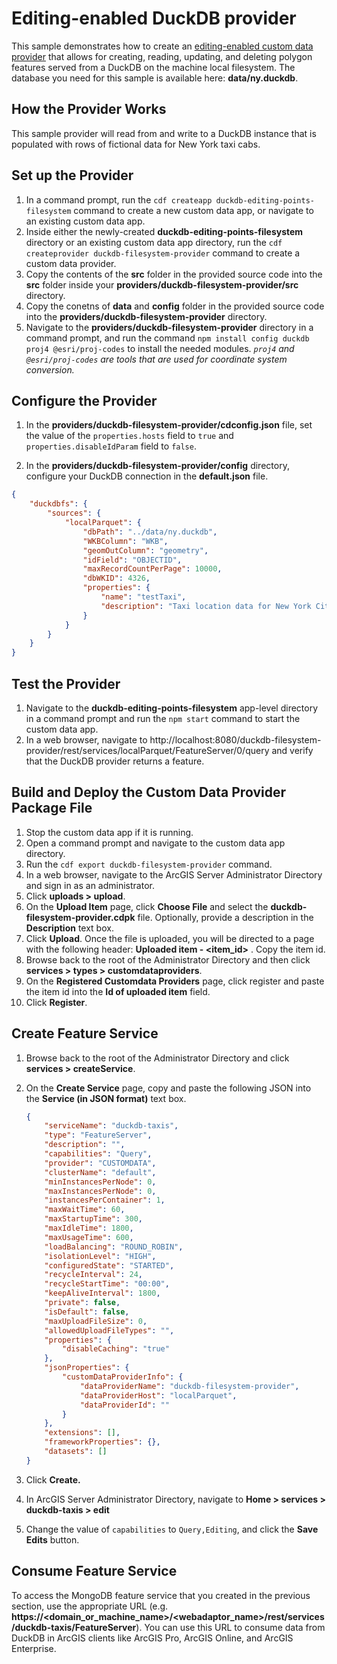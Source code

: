 # Editing-enabled DuckDB provider

This sample demonstrates how to create an [editing-enabled custom data provider](https://developers.arcgis.com/enterprise-sdk/guide/custom-data-feeds/editable-custom-data-provider/) that allows for creating, reading, updating, and deleting polygon features served from a DuckDB on the machine local filesystem. The database you need for this sample is available here: **data/ny.duckdb**.

## How the Provider Works

This sample provider will read from and write to a DuckDB instance that is populated
with rows of fictional data for New York taxi cabs.

## Set up the Provider

1.  In a command prompt, run the `cdf createapp duckdb-editing-points-filesystem` command to create a new custom
    data app, or navigate to an existing custom data app.
2.  Inside either the newly-created **duckdb-editing-points-filesystem** directory or an existing custom data app directory, 
    run the `cdf createprovider duckdb-filesystem-provider` command to create a custom data provider.
3.  Copy the contents of the **src** folder in the provided source code into
    the **src** folder inside your **providers/duckdb-filesystem-provider/src**
    directory.
4.  Copy the conetns of **data** and **config** folder in the provided source code into the **providers/duckdb-filesystem-provider**
    directory.
5.  Navigate to the **providers/duckdb-filesystem-provider** directory in a
    command prompt, and run the command `npm install config duckdb proj4 @esri/proj-codes` to install the needed modules. _`proj4` and `@esri/proj-codes` are tools that are used for coordinate system conversion._

## Configure the Provider

1.  In the **providers/duckdb-filesystem-provider/cdconfig.json** file, set the value of the
    `properties.hosts` field to `true` and
    `properties.disableIdParam` field to `false`.

2.  In the **providers/duckdb-filesystem-provider/config** directory, configure your DuckDB
    connection in the **default.json** file.

````json
{
	"duckdbfs": {
		"sources": {
			"localParquet": {
				"dbPath": "../data/ny.duckdb",
				"WKBColumn": "WKB",
				"geomOutColumn": "geometry",
				"idField": "OBJECTID",
				"maxRecordCountPerPage": 10000,
				"dbWKID": 4326,
				"properties": {
					"name": "testTaxi",
					"description": "Taxi location data for New York City."
				}
			}
		}
	}
}
````

## Test the Provider

1.  Navigate to the **duckdb-editing-points-filesystem** app-level directory in a command prompt and
    run the `npm start` command to start the custom data app.
2.  In a web browser, navigate to
    http://localhost:8080/duckdb-filesystem-provider/rest/services/localParquet/FeatureServer/0/query
    and verify that the DuckDB provider returns a feature.

## Build and Deploy the Custom Data Provider Package File

1.  Stop the custom data app if it is running.
2.  Open a command prompt and navigate to the custom data app directory.
3.  Run the `cdf export duckdb-filesystem-provider` command.
4.  In a web browser, navigate to the ArcGIS Server Administrator
    Directory and sign in as an administrator.
5.  Click **uploads \> upload**.
6.  On the **Upload Item** page, click **Choose File** and select the
    **duckdb-filesystem-provider.cdpk** file. Optionally, provide a
    description in the **Description** text box.
7.  Click **Upload**. Once the file is uploaded, you will be directed to
    a page with the following header: **Uploaded item - \<item_id\>** .
    Copy the item id.
8. Browse back to the root of the Administrator Directory and then
    click **services \> types \> customdataproviders**.
9. On the **Registered Customdata Providers** page, click register and
    paste the item id into the **Id of uploaded item** field.
10. Click **Register**.

## Create Feature Service

1.  Browse back to the root of the Administrator Directory and click
    **services \> createService**.

2.  On the **Create Service** page, copy and paste the following JSON
    into the **Service (in JSON format)** text box.

    ```json
    {
        "serviceName": "duckdb-taxis",
        "type": "FeatureServer",
        "description": "",
        "capabilities": "Query",
        "provider": "CUSTOMDATA",
        "clusterName": "default",
        "minInstancesPerNode": 0,
        "maxInstancesPerNode": 0,
        "instancesPerContainer": 1,
        "maxWaitTime": 60,
        "maxStartupTime": 300,
        "maxIdleTime": 1800,
        "maxUsageTime": 600,
        "loadBalancing": "ROUND_ROBIN",
        "isolationLevel": "HIGH",
        "configuredState": "STARTED",
        "recycleInterval": 24,
        "recycleStartTime": "00:00",
        "keepAliveInterval": 1800,
        "private": false,
        "isDefault": false,
        "maxUploadFileSize": 0,
        "allowedUploadFileTypes": "",
        "properties": {
            "disableCaching": "true"
        },
        "jsonProperties": {
            "customDataProviderInfo": {
                "dataProviderName": "duckdb-filesystem-provider",
                "dataProviderHost": "localParquet",
                "dataProviderId": ""
            }
        },
        "extensions": [],
        "frameworkProperties": {},
        "datasets": []
    }

    ```

3.  Click **Create.**

4. In ArcGIS Server Administrator Directory, navigate to **Home > services > duckdb-taxis > edit**

5. Change the value of `capabilities` to `Query,Editing`, and click the **Save Edits** button.

## Consume Feature Service

To access the MongoDB feature service that you created in the
previous section, use the appropriate URL (e.g. **https://\<domain_or_machine_name\>/\<webadaptor_name\>/rest/services/duckdb-taxis/FeatureServer**).
You can use this URL to consume data from DuckDB in ArcGIS clients like
ArcGIS Pro, ArcGIS Online, and ArcGIS Enterprise.